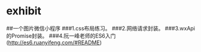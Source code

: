# exhibit
##一个图片微信小程序
###1.css布局练习。
###2.网络请求封装。
###3.wxApi的Promise封装。
###4.阮一峰老师的ES6入门(http://es6.ruanyifeng.com/#README)
